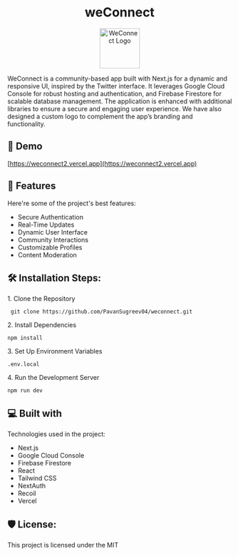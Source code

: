 <h1 align="center" id="title">weConnect</h1>

<p align="center"><img src="https://rb.gy/rd5it0" alt="WeConnect Logo" width="90" height="90"></p>

<p id="description">WeConnect is a community-based app built with Next.js for a dynamic and responsive UI, inspired by the Twitter interface. It leverages Google Cloud Console for robust hosting and authentication, and Firebase Firestore for scalable database management. The application is enhanced with additional libraries to ensure a secure and engaging user experience. We have also designed a custom logo to complement the app’s branding and functionality.</p>

<h2>🚀 Demo</h2>

[https://weconnect2.vercel.app](https://weconnect2.vercel.app)

  
  
<h2>🧐 Features</h2>

Here're some of the project's best features:

*   Secure Authentication
*   Real-Time Updates
*   Dynamic User Interface
*   Community Interactions
*   Customizable Profiles
*   Content Moderation

<h2>🛠️ Installation Steps:</h2>

<p>1. Clone the Repository</p>

```
 git clone https://github.com/PavanSugreev04/weconnect.git
```

<p>2. Install Dependencies</p>

```
npm install
```

<p>3. Set Up Environment Variables</p>

```
.env.local
```

<p>4. Run the Development Server</p>

```
npm run dev
```

  
  
<h2>💻 Built with</h2>

Technologies used in the project:

*   Next.js
*   Google Cloud Console
*   Firebase Firestore
*   React
*   Tailwind CSS
*   NextAuth
*   Recoil
*   Vercel

<h2>🛡️ License:</h2>

This project is licensed under the MIT
